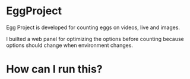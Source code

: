 # EggProject
Egg Project is developed for counting eggs on videos, live and images.

I builted a web panel for optimizing the options before counting because options should change when environment changes.


# How can I run this?
